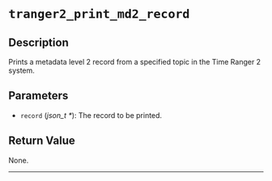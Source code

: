 # `tranger2_print_md2_record`

## Description
Prints a metadata level 2 record from a specified topic in the Time Ranger 2 system.

## Parameters
- `record` (*json_t \**): The record to be printed.

## Return Value
None.

---
